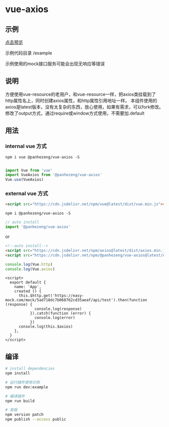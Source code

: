 # vue-axios

## 示例

[点击预览](https://panhezeng.github.io/vue-axios/)

示例代码目录 /example

示例使用的mock接口服务可能会出现无响应等错误

## 说明

   方便使用vue-resource的老用户，和vue-resource一样，把axios类挂载到了http属性名上，同时创建axios属性，和http属性引用地址一样。
   本组件使用的axios是latest版本，没有太复杂的东西，放心使用，如果有需求，可以fork修改。
   修改了output方式，通过require或window方式使用，不需要加.default

## 用法

### internal vue 方式
`npm i vue @panhezeng/vue-axios -S`

```javascript

import Vue from 'vue'
import VueAxios from '@panhezeng/vue-axios'
Vue.use(VueAxios)
```

### external vue 方式

```html
<script src="https://cdn.jsdelivr.net/npm/vue@latest/dist/vue.min.js"></script>
```

`npm i @panhezeng/vue-axios -S`

```javascript
// auto install
import '@panhezeng/vue-axios'
```
or 
```html
<!--auto install-->
<script src="https://cdn.jsdelivr.net/npm/axios@latest/dist/axios.min.js"></script>
<script src="https://cdn.jsdelivr.net/npm/@panhezeng/vue-axios@latest/dist/vue-axios.min.js"></script>
```

```javascript
console.log(Vue.http)
console.log(Vue.axios)
```

```vue
<script>
  export default {
    name: 'App',
    created () {
      this.$http.get('https://easy-mock.com/mock/5ad718dc7b068762cd35aeaf/api/test').then(function (response) {
             console.log(response)
           }).catch(function (error) {
             console.log(error)
           })
      console.log(this.$axios)     
    },
  }
</script>
```

## 编译

``` bash
# install dependencies
npm install

# 运行插件使用示例
npm run dev:example

# 编译插件
npm run build

# 发版
npm version patch
npm publish --access public
```

